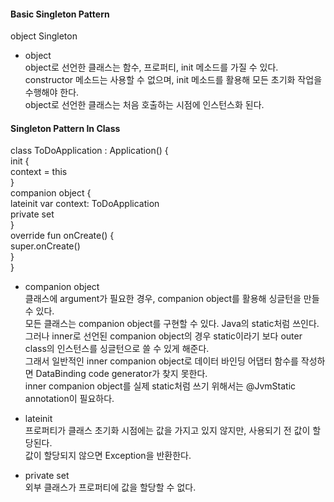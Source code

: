 #### Basic Singleton Pattern  
object Singleton  

- object  
object로 선언한 클래스는 함수, 프로퍼티, init 메소드를 가질 수 있다.  
constructor 메소드는 사용할 수 없으며, init 메소드를 활용해 모든 초기화 작업을 수행해야 한다.  
object로 선언한 클래스는 처음 호출하는 시점에 인스턴스화 된다.  

#### Singleton Pattern In Class  
class ToDoApplication : Application() {  
    init {  
      context = this  
    }  
    companion object {  
      lateinit var context: ToDoApplication  
      private set  
    }  
    override fun onCreate() {  
      super.onCreate()  
    }  
}  

- companion object  
클래스에 argument가 필요한 경우, companion object를 활용해 싱글턴을 만들 수 있다.  
모든 클래스는 companion object를 구현할 수 있다. Java의 static처럼 쓰인다.  
그러나 inner로 선언된 companion object의 경우 static이라기 보다 outer class의 인스턴스를 싱글턴으로 쓸 수 있게 해준다.  
그래서 일반적인 inner companion object로 데이터 바인딩 어댑터 함수를 작성하면 DataBinding code generator가 찾지 못한다.  
inner companion object를 실제 static처럼 쓰기 위해서는 @JvmStatic annotation이 필요하다.  

- lateinit  
프로퍼티가 클래스 초기화 시점에는 값을 가지고 있지 않지만, 사용되기 전 값이 할당된다.  
값이 할당되지 않으면 Exception을 반환한다.  

- private set  
외부 클래스가 프로퍼티에 값을 할당할 수 없다.
